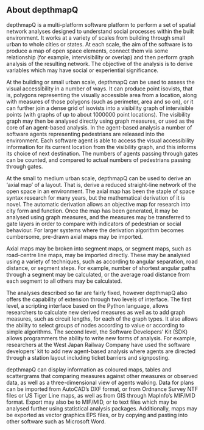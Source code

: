## About depthmapQ

depthmapQ is a multi-platform  software platform to perform a set of spatial network analyses designed to understand social processes within the built environment. It works at a variety of scales from building through small urban to whole cities or states. At each scale, the aim of the software is to produce a map of open space elements, connect them via some relationship (for example, intervisibility or overlap) and then perform graph analysis of the resulting network. The objective of the analysis is to derive variables which may have social or experiential significance.

At the building or small urban scale, depthmapQ can be used to assess the visual accessibility in a number of ways. It can produce point isovists, that is, polygons representing the visually accessible area from a location, along with measures of those polygons (such as perimeter, area and so on), or it can further join a dense grid of isovists into a visibility graph of intervisible points (with graphs of up to about 1000000 point locations). The visibility graph may then be analysed directly using graph measures, or used as the core of an agent-based analysis. In the agent-based analysis a number of software agents representing pedestrians are released into the environment. Each software agent is able to access the visual accessibility information for its current location from the visibility graph, and this informs its choice of next destination. The numbers of agents passing through gates can be counted, and compared to actual numbers of pedestrians passing through gates.

At the small to medium urban scale, depthmapQ can be used to derive an ‘axial map’ of a layout. That is, derive a reduced straight-line network of the open space in an environment. The axial map has been the staple of space syntax research for many years, but the mathematical derivation of it is novel. The automatic derivation allows an objective map for research into city form and function. Once the map has been generated, it may be analysed using graph measures, and the measures may be transferred to gate layers in order to compare with indicators of pedestrian or social behaviour. For larger systems where the derivation algorithm becomes cumbersome, pre-drawn axial maps may be imported.

Axial maps may be broken into segment maps, or segment maps, such as road-centre line maps, may be imported directly. These may be analysed using a variety of techniques, such as according to angular separation, road distance, or segment steps. For example, number of shortest angular paths through a segment may be calculated, or the average road distance from each segment to all others may be calculated.

The analyses described so far are fairly fixed, however depthmapQ also offers the capability of extension through two levels of interface. The first level, a scripting interface based on the Python language, allows researchers to calculate new derived measures as well as to add graph measures, such as circuit lengths, for each of the graph types. It also allows the ability to select groups of nodes according to value or according to simple algorithms. The second level, the Software Developers’ Kit (SDK) allows programmers the ability to write new forms of analysis. For example, researchers at the West Japan Railway Company have used the software developers’ kit to add new agent-based analysis where agents are directed through a station layout including ticket barriers and signposting.

depthmapQ can display information as coloured maps, tables and scattergrams that comparing measures against other measures or observed data, as well as a three-dimensional view of agents walking. Data for plans can be imported from AutoCAD’s DXF format, or from Ordnance Survey NTF files or US Tiger Line maps, as well as from GIS through MapInfo’s MIF/MID format. Export may also be to MIF/MID, or to text files which may be analysed further using statistical analysis packages. Additionally, maps may be exported as vector graphics EPS files, or by copying and pasting into other software such as Microsoft Word.


